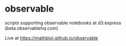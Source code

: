 # observable
scripts supporting observable notebooks at d3.express (beta.observablehq.com)

Live at https://mathbiol.github.io/observable 
